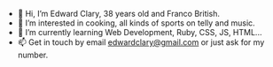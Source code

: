 - 👋 Hi, I’m Edward Clary, 38 years old and Franco British.
- 👀 I’m interested in cooking, all kinds of sports on telly and music.
- 🌱 I’m currently learning Web Development, Ruby, CSS, JS, HTML...
- 📫 Get in touch by email edwardclary@gmail.com or just ask for my number.

<!---
NiceGuyEddie66/NiceGuyEddie66 is a ✨ special ✨ repository because its `README.md` (this file) appears on your GitHub profile.
You can click the Preview link to take a look at your changes.
--->
